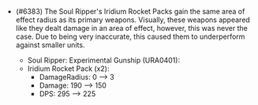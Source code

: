 - (#6383) The Soul Ripper's Iridium Rocket Packs gain the same area of effect radius as its primary weapons. Visually, these weapons appeared like they dealt damage in an area of effect, however, this was never the case. Due to being very inaccurate, this caused them to underperform against smaller units.

    - Soul Ripper: Experimental Gunship (URA0401):
    - Iridium Rocket Pack (x2):
      - DamageRadius: 0 --> 3
      - Damage: 190 --> 150
      - DPS: 295 --> 225
